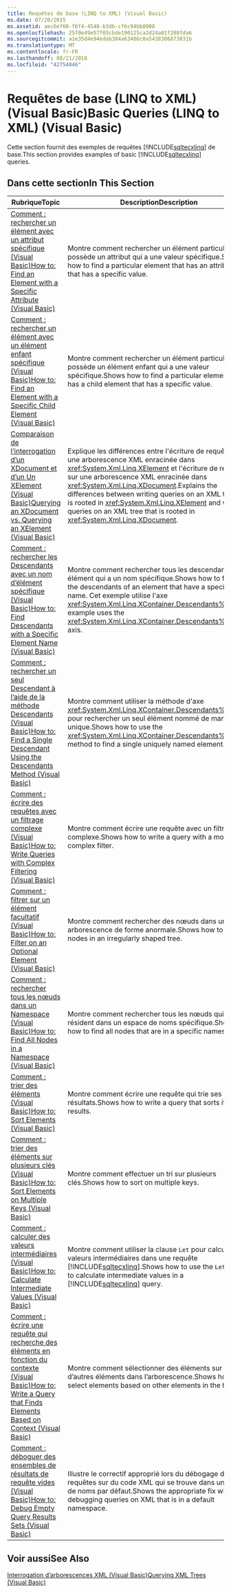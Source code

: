 ```yaml
---
title: Requêtes de base (LINQ to XML) (Visual Basic)
ms.date: 07/20/2015
ms.assetid: aec6ef60-f6f4-4548-b3db-cf6c94bb0008
ms.openlocfilehash: 25f0e49e57f03cbde190125ca2d24a01f208fda6
ms.sourcegitcommit: a1e35d4e94edab384a63406c0a5438306873031b
ms.translationtype: MT
ms.contentlocale: fr-FR
ms.lasthandoff: 08/21/2018
ms.locfileid: "42754046"
---
```

# <a name="basic-queries-linq-to-xml-visual-basic"></a><span data-ttu-id="25457-102">Requêtes de base (LINQ to XML) (Visual Basic)</span><span class="sxs-lookup"><span data-stu-id="25457-102">Basic Queries (LINQ to XML) (Visual Basic)</span></span>
<span data-ttu-id="25457-103">Cette section fournit des exemples de requêtes [!INCLUDE[sqltecxlinq](~/includes/sqltecxlinq-md.md)] de base.</span><span class="sxs-lookup"><span data-stu-id="25457-103">This section provides examples of basic [!INCLUDE[sqltecxlinq](~/includes/sqltecxlinq-md.md)] queries.</span></span>  
  
## <a name="in-this-section"></a><span data-ttu-id="25457-104">Dans cette section</span><span class="sxs-lookup"><span data-stu-id="25457-104">In This Section</span></span>  
  
|<span data-ttu-id="25457-105">Rubrique</span><span class="sxs-lookup"><span data-stu-id="25457-105">Topic</span></span>|<span data-ttu-id="25457-106">Description</span><span class="sxs-lookup"><span data-stu-id="25457-106">Description</span></span>|  
|-----------|-----------------|  
|[<span data-ttu-id="25457-107">Comment : rechercher un élément avec un attribut spécifique (Visual Basic)</span><span class="sxs-lookup"><span data-stu-id="25457-107">How to: Find an Element with a Specific Attribute (Visual Basic)</span></span>](../../../../visual-basic/programming-guide/concepts/linq/how-to-find-an-element-with-a-specific-attribute.md)|<span data-ttu-id="25457-108">Montre comment rechercher un élément particulier qui possède un attribut qui a une valeur spécifique.</span><span class="sxs-lookup"><span data-stu-id="25457-108">Shows how to find a particular element that has an attribute that has a specific value.</span></span>|  
|[<span data-ttu-id="25457-109">Comment : rechercher un élément avec un élément enfant spécifique (Visual Basic)</span><span class="sxs-lookup"><span data-stu-id="25457-109">How to: Find an Element with a Specific Child Element (Visual Basic)</span></span>](../../../../visual-basic/programming-guide/concepts/linq/how-to-find-an-element-with-a-specific-child-element.md)|<span data-ttu-id="25457-110">Montre comment rechercher un élément particulier qui possède un élément enfant qui a une valeur spécifique.</span><span class="sxs-lookup"><span data-stu-id="25457-110">Shows how to find a particular element that has a child element that has a specific value.</span></span>|  
|[<span data-ttu-id="25457-111">Comparaison de l’interrogation d’un XDocument et d’un Un XElement (Visual Basic)</span><span class="sxs-lookup"><span data-stu-id="25457-111">Querying an XDocument vs. Querying an XElement (Visual Basic)</span></span>](../../../../visual-basic/programming-guide/concepts/linq/querying-an-xdocument-vs-querying-an-xelement.md)|<span data-ttu-id="25457-112">Explique les différences entre l'écriture de requêtes sur une arborescence XML enracinée dans <xref:System.Xml.Linq.XElement> et l'écriture de requêtes sur une arborescence XML enracinée dans <xref:System.Xml.Linq.XDocument>.</span><span class="sxs-lookup"><span data-stu-id="25457-112">Explains the differences between writing queries on an XML tree that is rooted in <xref:System.Xml.Linq.XElement> and writing queries on an XML tree that is rooted in <xref:System.Xml.Linq.XDocument>.</span></span>|  
|[<span data-ttu-id="25457-113">Comment : rechercher les Descendants avec un nom d’élément spécifique (Visual Basic)</span><span class="sxs-lookup"><span data-stu-id="25457-113">How to: Find Descendants with a Specific Element Name (Visual Basic)</span></span>](../../../../visual-basic/programming-guide/concepts/linq/how-to-find-descendants-with-a-specific-element-name.md)|<span data-ttu-id="25457-114">Montre comment rechercher tous les descendants d'un élément qui a un nom spécifique.</span><span class="sxs-lookup"><span data-stu-id="25457-114">Shows how to find all the descendants of an element that have a specific name.</span></span> <span data-ttu-id="25457-115">Cet exemple utilise l'axe <xref:System.Xml.Linq.XContainer.Descendants%2A>.</span><span class="sxs-lookup"><span data-stu-id="25457-115">This example uses the <xref:System.Xml.Linq.XContainer.Descendants%2A> axis.</span></span>|  
|[<span data-ttu-id="25457-116">Comment : rechercher un seul Descendant à l’aide de la méthode Descendants (Visual Basic)</span><span class="sxs-lookup"><span data-stu-id="25457-116">How to: Find a Single Descendant Using the Descendants Method (Visual Basic)</span></span>](../../../../visual-basic/programming-guide/concepts/linq/how-to-find-a-single-descendant-using-the-descendants-method.md)|<span data-ttu-id="25457-117">Montre comment utiliser la méthode d'axe <xref:System.Xml.Linq.XContainer.Descendants%2A> pour rechercher un seul élément nommé de manière unique.</span><span class="sxs-lookup"><span data-stu-id="25457-117">Shows how to use the <xref:System.Xml.Linq.XContainer.Descendants%2A> axis method to find a single uniquely named element.</span></span>|  
|[<span data-ttu-id="25457-118">Comment : écrire des requêtes avec un filtrage complexe (Visual Basic)</span><span class="sxs-lookup"><span data-stu-id="25457-118">How to: Write Queries with Complex Filtering (Visual Basic)</span></span>](../../../../visual-basic/programming-guide/concepts/linq/how-to-write-queries-with-complex-filtering.md)|<span data-ttu-id="25457-119">Montre comment écrire une requête avec un filtre plus complexe.</span><span class="sxs-lookup"><span data-stu-id="25457-119">Shows how to write a query with a more complex filter.</span></span>|  
|[<span data-ttu-id="25457-120">Comment : filtrer sur un élément facultatif (Visual Basic)</span><span class="sxs-lookup"><span data-stu-id="25457-120">How to: Filter on an Optional Element (Visual Basic)</span></span>](../../../../visual-basic/programming-guide/concepts/linq/how-to-filter-on-an-optional-element.md)|<span data-ttu-id="25457-121">Montre comment rechercher des nœuds dans une arborescence de forme anormale.</span><span class="sxs-lookup"><span data-stu-id="25457-121">Shows how to find nodes in an irregularly shaped tree.</span></span>|  
|[<span data-ttu-id="25457-122">Comment : rechercher tous les nœuds dans un Namespace (Visual Basic)</span><span class="sxs-lookup"><span data-stu-id="25457-122">How to: Find All Nodes in a Namespace (Visual Basic)</span></span>](../../../../visual-basic/programming-guide/concepts/linq/how-to-find-all-nodes-in-a-namespace.md)|<span data-ttu-id="25457-123">Montre comment rechercher tous les nœuds qui résident dans un espace de noms spécifique.</span><span class="sxs-lookup"><span data-stu-id="25457-123">Shows how to find all nodes that are in a specific namespace.</span></span>|  
|[<span data-ttu-id="25457-124">Comment : trier des éléments (Visual Basic)</span><span class="sxs-lookup"><span data-stu-id="25457-124">How to: Sort Elements (Visual Basic)</span></span>](../../../../visual-basic/programming-guide/concepts/linq/how-to-sort-elements.md)|<span data-ttu-id="25457-125">Montre comment écrire une requête qui trie ses résultats.</span><span class="sxs-lookup"><span data-stu-id="25457-125">Shows how to write a query that sorts its results.</span></span>|  
|[<span data-ttu-id="25457-126">Comment : trier des éléments sur plusieurs clés (Visual Basic)</span><span class="sxs-lookup"><span data-stu-id="25457-126">How to: Sort Elements on Multiple Keys (Visual Basic)</span></span>](../../../../visual-basic/programming-guide/concepts/linq/how-to-sort-elements-on-multiple-keys.md)|<span data-ttu-id="25457-127">Montre comment effectuer un tri sur plusieurs clés.</span><span class="sxs-lookup"><span data-stu-id="25457-127">Shows how to sort on multiple keys.</span></span>|  
|[<span data-ttu-id="25457-128">Comment : calculer des valeurs intermédiaires (Visual Basic)</span><span class="sxs-lookup"><span data-stu-id="25457-128">How to: Calculate Intermediate Values (Visual Basic)</span></span>](../../../../visual-basic/programming-guide/concepts/linq/how-to-calculate-intermediate-values.md)|<span data-ttu-id="25457-129">Montre comment utiliser la clause `Let` pour calculer des valeurs intermédiaires dans une requête [!INCLUDE[sqltecxlinq](~/includes/sqltecxlinq-md.md)].</span><span class="sxs-lookup"><span data-stu-id="25457-129">Shows how to use the `Let` clause to calculate intermediate values in a [!INCLUDE[sqltecxlinq](~/includes/sqltecxlinq-md.md)] query.</span></span>|  
|[<span data-ttu-id="25457-130">Comment : écrire une requête qui recherche des éléments en fonction du contexte (Visual Basic)</span><span class="sxs-lookup"><span data-stu-id="25457-130">How to: Write a Query that Finds Elements Based on Context (Visual Basic)</span></span>](../../../../visual-basic/programming-guide/concepts/linq/how-to-write-a-query-that-finds-elements-based-on-context.md)|<span data-ttu-id="25457-131">Montre comment sélectionner des éléments sur la base d’autres éléments dans l’arborescence.</span><span class="sxs-lookup"><span data-stu-id="25457-131">Shows how to select elements based on other elements in the tree.</span></span>|  
|[<span data-ttu-id="25457-132">Comment : déboguer des ensembles de résultats de requête vides (Visual Basic)</span><span class="sxs-lookup"><span data-stu-id="25457-132">How to: Debug Empty Query Results Sets (Visual Basic)</span></span>](../../../../visual-basic/programming-guide/concepts/linq/how-to-debug-empty-query-results-sets.md)|<span data-ttu-id="25457-133">Illustre le correctif approprié lors du débogage de requêtes sur du code XML qui se trouve dans un espace de noms par défaut.</span><span class="sxs-lookup"><span data-stu-id="25457-133">Shows the appropriate fix when debugging queries on XML that is in a default namespace.</span></span>|  
  
## <a name="see-also"></a><span data-ttu-id="25457-134">Voir aussi</span><span class="sxs-lookup"><span data-stu-id="25457-134">See Also</span></span>  
 [<span data-ttu-id="25457-135">Interrogation d’arborescences XML (Visual Basic)</span><span class="sxs-lookup"><span data-stu-id="25457-135">Querying XML Trees (Visual Basic)</span></span>](../../../../visual-basic/programming-guide/concepts/linq/querying-xml-trees.md)
